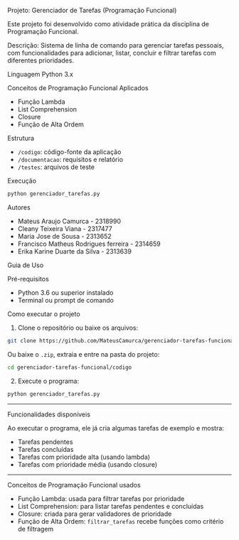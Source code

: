 
 Projeto: Gerenciador de Tarefas (Programação Funcional)

Este projeto foi desenvolvido como atividade prática da disciplina de Programação Funcional.

Descrição:
Sistema de linha de comando para gerenciar tarefas pessoais, com funcionalidades para adicionar, listar, concluir e filtrar tarefas com diferentes prioridades.

Linguagem
Python 3.x

Conceitos de Programação Funcional Aplicados
- Função Lambda
- List Comprehension
- Closure
- Função de Alta Ordem

 Estrutura
- `/codigo`: código-fonte da aplicação
- `/documentacao`: requisitos e relatório
- `/testes`: arquivos de teste

 Execução
```bash
python gerenciador_tarefas.py
```

 Autores
- Mateus Araujo Camurca - 2318990
- Cleany Teixeira Viana - 2317477
-  Maria Jose de Sousa - 2313652
- Francisco Matheus Rodrigues ferreira - 2314659
-  Erika Karine Duarte da Silva - 2313639


 Guia de Uso

 Pré-requisitos

- Python 3.6 ou superior instalado
- Terminal ou prompt de comando

 Como executar o projeto

1. Clone o repositório ou baixe os arquivos:

```bash
git clone https://github.com/MateusCamurca/gerenciador-tarefas-funcional.git
```

Ou baixe o `.zip`, extraia e entre na pasta do projeto:

```bash
cd gerenciador-tarefas-funcional/codigo
```

2. Execute o programa:

```bash
python gerenciador_tarefas.py
```

---

 Funcionalidades disponíveis

Ao executar o programa, ele já cria algumas tarefas de exemplo e mostra:

-  Tarefas pendentes
-  Tarefas concluídas
-  Tarefas com prioridade alta (usando lambda)
-  Tarefas com prioridade média (usando closure)

---

 Conceitos de Programação Funcional usados

- Função Lambda: usada para filtrar tarefas por prioridade
- List Comprehension: para listar tarefas pendentes e concluídas
- Closure: criada para gerar validadores de prioridade
- Função de Alta Ordem: `filtrar_tarefas` recebe funções como critério de filtragem
